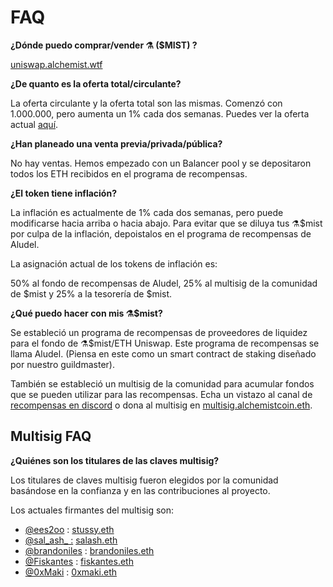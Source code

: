 # FAQ

**¿Dónde puedo comprar/vender ⚗️ \($MIST\) ?**

[uniswap.alchemist.wtf](https://app.uniswap.org/#/swap?inputCurrency=0x88acdd2a6425c3faae4bc9650fd7e27e0bebb7ab&use=V2)

**¿De quanto es la oferta total/circulante?**

La oferta circulante y la oferta total son las mismas. Comenzó con 1.000.000, pero aumenta un 1% cada dos semanas. Puedes ver la oferta actual [aquí](https://etherscan.io/token/0x88acdd2a6425c3faae4bc9650fd7e27e0bebb7ab).

**¿Han planeado una venta previa/privada/pública?**

No hay ventas. Hemos empezado con un Balancer pool y se depositaron todos los ETH recibidos en el programa de recompensas.

**¿El token tiene inflación?**

La inflación es actualmente de 1% cada dos semanas, pero puede modificarse hacia arriba o hacia abajo. Para evitar que se diluya tus ⚗️$mist por culpa de la inflación, depoistalos en el programa de recompensas de Aludel.

La asignación actual de los tokens de inflación es:

50% al fondo de recompensas de Aludel, 25% al multisig de la comunidad de $mist y 25% a la tesorería de $mist.

**¿Qué puedo hacer con mis ⚗️$mist?**

Se estableció un programa de recompensas de proveedores de liquidez para el fondo de ⚗️$mist/ETH Uniswap. Este programa de recompensas se llama Aludel. \(Piensa en este como un smart contract de staking diseñado por nuestro guildmaster\).

También se estableció un multisig de la comunidad para acumular fondos que se pueden utilizar para las recompensas. Echa un vistazo al canal de [recompensas en discord](https://discord.com/invite/92hQDCw25u) o dona al multisig en [multisig.alchemistcoin.eth](https://etherscan.io/address/multisig.alchemistcoin.eth).

## Multisig FAQ <a id="Multisig-FAQ"></a>

**¿Quiénes son los titulares de las claves multisig?**

Los titulares de claves multisig fueron elegidos por la comunidad basándose en la confianza y en las contribuciones al proyecto.

Los actuales firmantes del multisig son:

* [@ees2oo](https://twitter.com/ees2oo) : [stussy.eth](https://etherscan.io/address/stussy.eth)
* [@sal\_ash\_ :](https://twitter.com/sal_ash_) [salash.eth](https://etherscan.io/address/salash.eth)
* [@brandoniles](https://twitter.com/brandoniles) : [brandoniles.eth](https://etherscan.io/address/brandoniles.eth)
* [@Fiskantes](https://twitter.com/Fiskantes) : [fiskantes.eth](https://etherscan.io/address/fiskantes.eth)
* [@0xMaki](https://twitter.com/0xMaki) : [0xmaki.eth](https://etherscan.io/address/0xmaki.eth)


